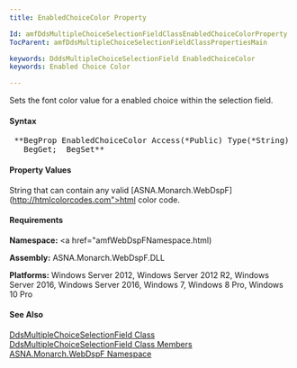 ```yaml
---
title: EnabledChoiceColor Property

Id: amfDdsMultipleChoiceSelectionFieldClassEnabledChoiceColorProperty
TocParent: amfDdsMultipleChoiceSelectionFieldClassPropertiesMain

keywords: DddsMultipleChoiceSelectionField EnabledChoiceColor
keywords: Enabled Choice Color

---
```


Sets the font color value for a enabled choice within the selection field.

#### Syntax
<pre class="prettyprint"> **BegProp EnabledChoiceColor Access(*Public) Type(*String) Modifier(*Overrides)
   BegGet;  BegSet** </pre>

#### Property Values
String that can contain any valid [ASNA.Monarch.WebDspF](http://htmlcolorcodes.com">html color code</a>.

#### Requirements
**Namespace:** <a href="amfWebDspFNamespace.html)

**Assembly:** ASNA.Monarch.WebDspF.DLL

**Platforms:** Windows Server 2012, Windows Server 2012 R2, Windows Server 2016, Windows Server 2016, Windows 7, Windows 8 Pro, Windows 10 Pro

#### See Also
[ DdsMultipleChoiceSelectionField Class](amfDdsMultipleChoiceSelectionFieldClass.html) <br clear="none" />[ DdsMultipleChoiceSelectionField Class Members](amfDdsMultipleChoiceSelectionFieldClassMembers.html)<br clear="none" />[ ASNA.Monarch.WebDspF Namespace](amfWebDspFNamespace.html)
